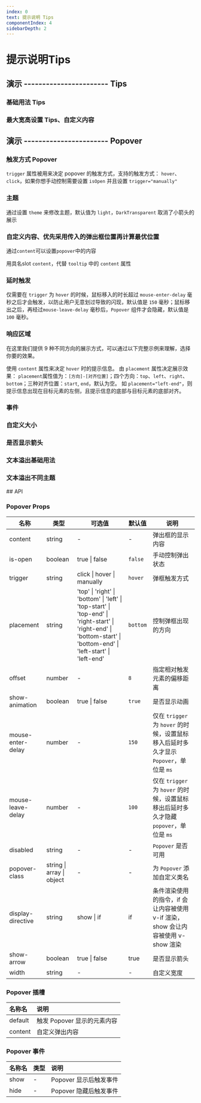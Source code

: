 ```yaml
---
index: 0
text: 提示说明 Tips
componentIndex: 4
sidebarDepth: 2
---
```


# 提示说明Tips

## 演示  ----------------------- Tips
### 基础用法 Tips

<demo src="./test/themeTip.vue" langue="vue"  title="触发演示" desc="可以通过theme来设置主题，默认light。"></demo>

### 最大宽高设置 Tips、自定义内容

<demo src="./test/slotTip.vue" langue="vue"  title="触发演示" desc="可以通过trigger来设置触发方式，默认hover。"></demo>

## 演示  ----------------------- Popover
### 触发方式 Popover

 `trigger` 属性被用来决定 popover 的触发方式，支持的触发方式： `hover`、`click`，如果你想手动控制需要设置 `isOpen` 并且设置 `trigger="manually"`

<demo src="./test/default.vue" langue="vue"  title="触发演示" desc="可以通过trigger来设置触发方式，默认hover。"></demo>

### 主题

通过设置 `theme` 来修改主题，默认值为 `light`，`DarkTransparent` 取消了小箭头的展示

<demo src="./test/theme.vue" langue="vue"  title="主题" desc="显示和隐藏的事件"></demo>

### 自定义内容、优先采用传入的弹出框位置再计算最优位置

 通过`content`可以设置`popover`中的内容

 用具名slot `content`，代替 `tooltip` 中的 `content` 属性

<demo src="./test/slot.vue" langue="vue"  title="插槽" desc="用具名slot content，代替 tooltip 中的 content 属性"></demo>

### 延时触发

仅需要在 `trigger` 为 `hover` 的时候，鼠标移入的时长超过 `mouse-enter-delay` 毫秒之后才会触发，以防止用户无意划过导致的闪现，默认值是 `150` 毫秒；鼠标移出之后，再经过`mouse-leave-delay` 毫秒后，`Popover` 组件才会隐藏，默认值是 `100` 毫秒。

<demo src="./test/delay.vue" langue="vue"  title="delay" desc="延时触发"></demo>

### 响应区域

 在这里我们提供 9 种不同方向的展示方式，可以通过以下完整示例来理解，选择你要的效果。

 使用 `content` 属性来决定 `hover` 时的提示信息。 由 `placement` 属性决定展示效果： `placement`属性值为：`[方向]-[对齐位置]`；四个方向：`top`、`left`、`right`、`bottom`；三种对齐位置：`start`, `end`，默认为空。 如 `placement="left-end"`，则提示信息出现在目标元素的左侧，且提示信息的底部与目标元素的底部对齐。

<demo src="./test/placement.vue" langue="vue"  title="placement" desc="响应区域"></demo>

### 事件

<demo src="./test/methods.vue" langue="vue"  title="事件" desc="显示和隐藏的事件"></demo>

### 自定义大小

<demo src="./test/auto.vue" langue="vue" title="自定义大小">
</demo>

### 是否显示箭头

<demo src="./test/showArrow.vue" langue="vue" title="是否显示箭头">
</demo>

### 文本溢出基础用法

<demo src="./test/ellipsisdefault.vue" langue="vue" title="文本溢出基础用法">
</demo>

### 文本溢出不同主题

<demo src="./test/ellipsistheme.vue" langue="vue" title="文本溢出不同主题">
</demo>
## API

### Popover Props

| **名称**          | **类型**                  | **可选值**                                                   | **默认值** | **说明**                                                     |
| ----------------- | ------------------------- | ------------------------------------------------------------ | ---------- | ------------------------------------------------------------ |
| content           | string                    | -                                                            | -          | 弹出框的显示内容                                             |
| is-open           | boolean                   | true \| false                                                | `false`    | 手动控制弹出状态                                             |
| trigger           | string                    | click \| hover \| manually                                   | `hover `   | 弹框触发方式                                                 |
| placement         | string                    | 'top'   \| 'right'   \| 'bottom'   \| 'left'   \| 'top-start'   \| 'top-end'   \| 'right-start'   \| 'right-end'   \| 'bottom-start'   \| 'bottom-end'   \| 'left-start'   \| 'left-end' | `bottom`   | 控制弹框出现的方向                                           |
| offset            | number                    | -                                                            | `8`        | 指定相对触发元素的偏移距离                                   |
| show-animation    | boolean                   | true \| false                                                | `true `    | 是否显示动画                                                 |
| mouse-enter-delay | number                    | -                                                            | `150`      | 仅在 `trigger` 为 `hover` 的时候，设置鼠标移入后延时多久才显示 `Popover`，单位是 `ms` |
| mouse-leave-delay | number                    | -                                                            | `100`      | 仅在 `trigger` 为 `hover` 的时候，设置鼠标移出后延时多久才隐藏 `popover`，单位是 `ms` |
| disabled          | string                    | -                                                            | -          | `Popover` 是否可用                                           |
| popover-class     | string \| array \| object | -                                                            | -          | 为 `Popover` 添加自定义类名                                  |
| display-directive | string  | show \| if                                                            | if          | 条件渲染使用的指令，if 会让内容被使用 v-if 渲染，show 会让内容被使用 v-show 渲染                                 |
| show-arrow | boolean  | true \| false                                                            | true          | 是否显示箭头                                 |
| width | string  | -                                                            |      -     | 自定义宽度                                 |

### Popover 插槽

| 名称名  | 说明                        |
| :------ | :-------------------------- |
| default | 触发 Popover 显示的元素内容 |
| content | 自定义弹出内容              |

### Popover 事件

| 名称名 | 类型 | 说明                   |
| :----- | :--- | :--------------------- |
| show   | -    | Popover 显示后触发事件 |
| hide   | -    | Popover 隐藏后触发事件 |
